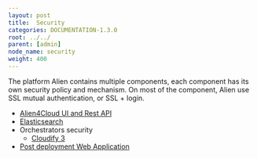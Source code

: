 ```yaml
---
layout: post
title:  Security
categories: DOCUMENTATION-1.3.0
root: ../../
parent: [admin]
node_name: security
weight: 400
---
```


The platform Alien contains multiple components, each component has its own security policy and mechanism.
On most of the component, Alien use SSL mutual authentication, or SSL + login.

* [Alien4Cloud UI and Rest API](#/documentation/1.3.0/admin_guide/security_ui_rest.html)
* [Elasticsearch](#/documentation/1.3.0/admin_guide/security_elastic_search.html)
* Orchestrators security
    - [Cloudify 3](#/documentation/1.3.0/orchestrators/cloudify3_driver/prerequisites.html)
* [Post deployment Web Application](#/documentation/1.3.0/admin_guide/security_patch.html)